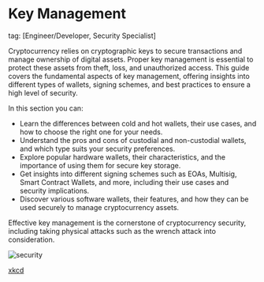 # Key Management
tag: [Engineer/Developer, Security Specialist]

Cryptocurrency relies on cryptographic keys to secure transactions and manage ownership of digital assets. Proper key management is essential to protect these assets from theft, loss, and unauthorized access. This guide covers the fundamental aspects of key management, offering insights into different types of wallets, signing schemes, and best practices to ensure a high level of security.

In this section you can:
   - Learn the differences between cold and hot wallets, their use cases, and how to choose the right one for your needs.
   - Understand the pros and cons of custodial and non-custodial wallets, and which type suits your security preferences.
   - Explore popular hardware wallets, their characteristics, and the importance of using them for secure key storage.
   - Get insights into different signing schemes such as EOAs, Multisig, Smart Contract Wallets, and more, including their use cases and security implications.
   - Discover various software wallets, their features, and how they can be used securely to manage cryptocurrency assets.


Effective key management is the cornerstone of cryptocurrency security, including taking physical attacks such as the wrench attack into consideration.

![security](https://github.com/security-alliance/frameworks/assets/84518844/12e2cba3-f69e-4fde-85f1-8a235b9808af)

[xkcd](https://xkcd.com/538/)
